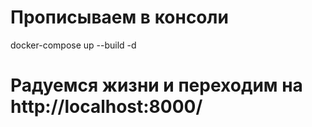 # Прописываем в консоли

docker-compose up --build -d

# Радуемся жизни и переходим на http://localhost:8000/